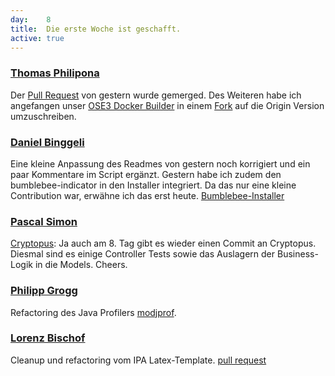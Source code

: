 ```yaml
---
day: 	8
title:	Die erste Woche ist geschafft.
active: true
---
```



### [Thomas Philipona](https://github.com/phil-pona)
Der [Pull Request](https://github.com/openshift/sti-wildfly/pull/65) von gestern wurde gemerged. Des Weiteren habe ich angefangen unser [OSE3 Docker Builder](https://github.com/puzzle/puzzle-ose3-docker-builder) in einem [Fork](https://github.com/phil-pona/puzzle-ose3-docker-builder) auf die Origin Version umzuschreiben.



### [Daniel Binggeli](https://github.com/drnoa)
Eine kleine Anpassung des Readmes von gestern noch korrigiert und ein paar Kommentare im Script ergänzt. Gestern habe ich zudem den bumblebee-indicator in den Installer integriert. Da das nur eine kleine Contribution war, erwähne ich das erst heute. [Bumblebee-Installer](https://github.com/drnoa/bumblebee-installer)


### [Pascal Simon](https://github.com/psunix)
[Cryptopus](https://github.com/puzzle/cryptopus): Ja auch am 8. Tag gibt es wieder einen Commit an Cryptopus. Diesmal sind es einige Controller Tests sowie das Auslagern der Business-Logik in die Models. Cheers.

### [Philipp Grogg](https://github.com/gro-gg)
Refactoring des Java Profilers [modjprof](https://github.com/gro-gg/modjprof).

### [Lorenz Bischof](https://github.com/lbischof)
Cleanup und refactoring vom IPA Latex-Template. [pull request](https://github.com/phil-matti/ipa-latex-template/pull/1)
